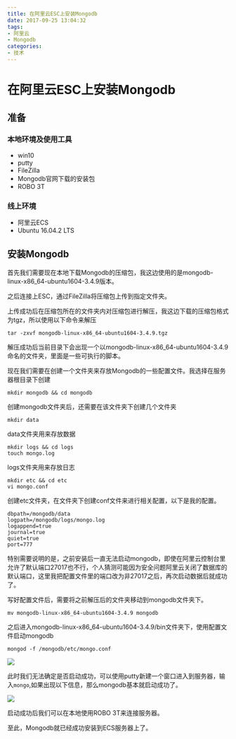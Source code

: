 ```yaml
---
title: 在阿里云ESC上安装Mongodb
date: 2017-09-25 13:04:32
tags:
- 阿里云
- Mongodb
categories:
- 技术
---
```

# 在阿里云ESC上安装Mongodb
## 准备
### 本地环境及使用工具
- win10
- putty
- FileZilla
- Mongodb官网下载的安装包
- ROBO 3T

### 线上环境
- 阿里云ECS
- Ubuntu 16.04.2 LTS


## 安装Mongodb

首先我们需要现在本地下载Mongodb的压缩包，我这边使用的是mongodb-linux-x86_64-ubuntu1604-3.4.9版本。

之后连接上ESC，通过FileZilla将压缩包上传到指定文件夹。

上传成功后在压缩包所在的文件夹内对压缩包进行解压，我这边下载的压缩包格式为tgz，所以使用以下命令来解压

`tar -zxvf mongodb-linux-x86_64-ubuntu1604-3.4.9.tgz`

解压成功后当前目录下会出现一个以mongodb-linux-x86_64-ubuntu1604-3.4.9命名的文件夹，里面是一些可执行的脚本。

现在我们需要在创建一个文件夹来存放Mongodb的一些配置文件。我选择在服务器根目录下创建

`mkdir mongodb && cd mongodb`

创建mongodb文件夹后，还需要在该文件夹下创建几个文件夹

`mkdir data`

data文件夹用来存放数据

```
mkdir logs && cd logs
touch mongo.log
```

logs文件夹用来存放日志

```
mkdir etc && cd etc
vi mongo.conf
```

创建etc文件夹，在文件夹下创建conf文件来进行相关配置，以下是我的配置。

```
dbpath=/mongodb/data
logpath=/mongodb/logs/mongo.log
logappend=true
journal=true
quiet=true
port=777
```


特别需要说明的是，之前安装后一直无法启动mongodb，即使在阿里云控制台里允许了默认端口27017也不行，个人猜测可能因为安全问题阿里云关闭了数据库的默认端口，这里我把配置文件里的端口改为非27017之后，再次启动数据后就成功了。

写好配置文件后，需要将之前解压后的文件夹移动到mongodb文件夹下。

`mv mongodb-linux-x86_64-ubuntu1604-3.4.9 mongodb`

之后进入mongodb-linux-x86_64-ubuntu1604-3.4.9/bin文件夹下，使用配置文件启动mongodb

`mongod -f /mongodb/etc/mongo.conf`

![](http://okluou8tc.bkt.clouddn.com/%E5%90%AF%E5%8A%A8mongodb.png)

此时我们无法确定是否启动成功，可以使用putty新建一个窗口进入到服务器，输入`mongo`,如果出现以下信息，那么mongodb基本就启动成功了。

![](http://okluou8tc.bkt.clouddn.com/%E5%90%AF%E5%8A%A8%E6%88%90%E5%8A%9F.png)

启动成功后我们可以在本地使用ROBO 3T来连接服务器。

至此，Mongodb就已经成功安装到ECS服务器上了。







